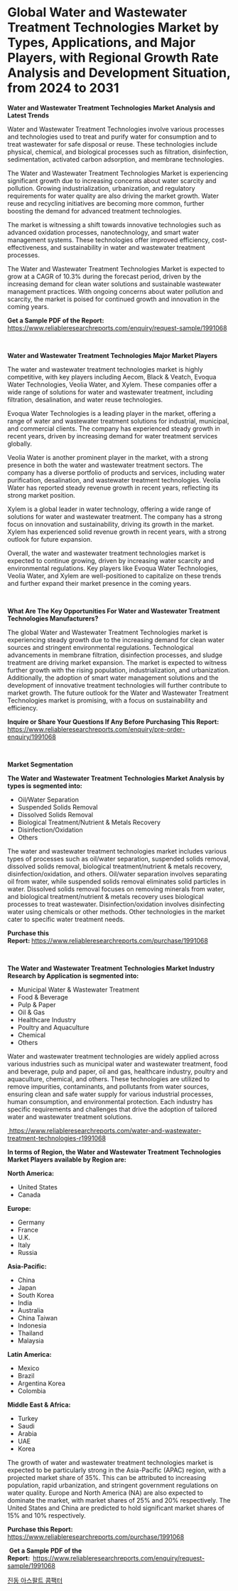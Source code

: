 <p><h1>Global Water and Wastewater Treatment Technologies Market by Types, Applications, and Major Players, with Regional Growth Rate Analysis and Development Situation, from 2024 to 2031</h1></p><p><strong>Water and Wastewater Treatment Technologies Market Analysis and Latest Trends</strong></p>
<p><p>Water and Wastewater Treatment Technologies involve various processes and technologies used to treat and purify water for consumption and to treat wastewater for safe disposal or reuse. These technologies include physical, chemical, and biological processes such as filtration, disinfection, sedimentation, activated carbon adsorption, and membrane technologies.</p><p>The Water and Wastewater Treatment Technologies Market is experiencing significant growth due to increasing concerns about water scarcity and pollution. Growing industrialization, urbanization, and regulatory requirements for water quality are also driving the market growth. Water reuse and recycling initiatives are becoming more common, further boosting the demand for advanced treatment technologies.</p><p>The market is witnessing a shift towards innovative technologies such as advanced oxidation processes, nanotechnology, and smart water management systems. These technologies offer improved efficiency, cost-effectiveness, and sustainability in water and wastewater treatment processes.</p><p>The Water and Wastewater Treatment Technologies Market is expected to grow at a CAGR of 10.3% during the forecast period, driven by the increasing demand for clean water solutions and sustainable wastewater management practices. With ongoing concerns about water pollution and scarcity, the market is poised for continued growth and innovation in the coming years.</p></p>
<p><strong>Get a Sample PDF of the Report:&nbsp;</strong> <a href="https://www.reliableresearchreports.com/enquiry/request-sample/1991068">https://www.reliableresearchreports.com/enquiry/request-sample/1991068</a></p>
<p>&nbsp;</p>
<p><strong>Water and Wastewater Treatment Technologies Major Market Players</strong></p>
<p><p>The water and wastewater treatment technologies market is highly competitive, with key players including Aecom, Black & Veatch, Evoqua Water Technologies, Veolia Water, and Xylem. These companies offer a wide range of solutions for water and wastewater treatment, including filtration, desalination, and water reuse technologies.</p><p>Evoqua Water Technologies is a leading player in the market, offering a range of water and wastewater treatment solutions for industrial, municipal, and commercial clients. The company has experienced steady growth in recent years, driven by increasing demand for water treatment services globally.</p><p>Veolia Water is another prominent player in the market, with a strong presence in both the water and wastewater treatment sectors. The company has a diverse portfolio of products and services, including water purification, desalination, and wastewater treatment technologies. Veolia Water has reported steady revenue growth in recent years, reflecting its strong market position.</p><p>Xylem is a global leader in water technology, offering a wide range of solutions for water and wastewater treatment. The company has a strong focus on innovation and sustainability, driving its growth in the market. Xylem has experienced solid revenue growth in recent years, with a strong outlook for future expansion.</p><p>Overall, the water and wastewater treatment technologies market is expected to continue growing, driven by increasing water scarcity and environmental regulations. Key players like Evoqua Water Technologies, Veolia Water, and Xylem are well-positioned to capitalize on these trends and further expand their market presence in the coming years.</p></p>
<p>&nbsp;</p>
<p><strong>What Are The Key Opportunities For Water and Wastewater Treatment Technologies Manufacturers?</strong></p>
<p><p>The global Water and Wastewater Treatment Technologies market is experiencing steady growth due to the increasing demand for clean water sources and stringent environmental regulations. Technological advancements in membrane filtration, disinfection processes, and sludge treatment are driving market expansion. The market is expected to witness further growth with the rising population, industrialization, and urbanization. Additionally, the adoption of smart water management solutions and the development of innovative treatment technologies will further contribute to market growth. The future outlook for the Water and Wastewater Treatment Technologies market is promising, with a focus on sustainability and efficiency.</p></p>
<p><strong>Inquire or Share Your Questions If Any Before Purchasing This Report:</strong> <a href="https://www.reliableresearchreports.com/enquiry/pre-order-enquiry/1991068">https://www.reliableresearchreports.com/enquiry/pre-order-enquiry/1991068</a></p>
<p>&nbsp;</p>
<p><strong>Market Segmentation</strong></p>
<p><strong>The Water and Wastewater Treatment Technologies Market Analysis by types is segmented into:</strong></p>
<p><ul><li>Oil/Water Separation</li><li>Suspended Solids Removal</li><li>Dissolved Solids Removal</li><li>Biological Treatment/Nutrient & Metals Recovery</li><li>Disinfection/Oxidation</li><li>Others</li></ul></p>
<p><p>The water and wastewater treatment technologies market includes various types of processes such as oil/water separation, suspended solids removal, dissolved solids removal, biological treatment/nutrient & metals recovery, disinfection/oxidation, and others. Oil/water separation involves separating oil from water, while suspended solids removal eliminates solid particles in water. Dissolved solids removal focuses on removing minerals from water, and biological treatment/nutrient & metals recovery uses biological processes to treat wastewater. Disinfection/oxidation involves disinfecting water using chemicals or other methods. Other technologies in the market cater to specific water treatment needs.</p></p>
<p><strong>Purchase this Report:&nbsp;</strong><a href="https://www.reliableresearchreports.com/purchase/1991068">https://www.reliableresearchreports.com/purchase/1991068</a></p>
<p>&nbsp;</p>
<p><strong>The Water and Wastewater Treatment Technologies Market Industry Research by Application is segmented into:</strong></p>
<p><ul><li>Municipal Water & Wastewater Treatment</li><li>Food & Beverage</li><li>Pulp & Paper</li><li>Oil & Gas</li><li>Healthcare Industry</li><li>Poultry and Aquaculture</li><li>Chemical</li><li>Others</li></ul></p>
<p><p>Water and wastewater treatment technologies are widely applied across various industries such as municipal water and wastewater treatment, food and beverage, pulp and paper, oil and gas, healthcare industry, poultry and aquaculture, chemical, and others. These technologies are utilized to remove impurities, contaminants, and pollutants from water sources, ensuring clean and safe water supply for various industrial processes, human consumption, and environmental protection. Each industry has specific requirements and challenges that drive the adoption of tailored water and wastewater treatment solutions.</p></p>
<p><a href="https://www.reliableresearchreports.com/water-and-wastewater-treatment-technologies-r1991068">&nbsp;https://www.reliableresearchreports.com/water-and-wastewater-treatment-technologies-r1991068</a></p>
<p><strong>In terms of Region, the Water and Wastewater Treatment Technologies Market Players available by Region are:</strong></p>
<p>
    <p> <strong> North America: </strong>
        <ul>
            <li>United States</li>
            <li>Canada</li>
        </ul>
        </p> 
    <p> <strong> Europe: </strong>
        <ul>
            <li>Germany</li>
            <li>France</li>
            <li>U.K.</li>
            <li>Italy</li>
            <li>Russia</li>
        </ul>
        </p> 
    <p> <strong> Asia-Pacific: </strong>
        <ul>
            <li>China</li>
            <li>Japan</li>
            <li>South Korea</li>
            <li>India</li>
            <li>Australia</li>
            <li>China Taiwan</li>
            <li>Indonesia</li>
            <li>Thailand</li>
            <li>Malaysia</li>
        </ul>
        </p> 
    <p> <strong> Latin America: </strong>
        <ul>
            <li>Mexico</li>
            <li>Brazil</li>
            <li>Argentina Korea</li>
            <li>Colombia</li>
        </ul>
        </p> 
    <p> <strong> Middle East & Africa: </strong>
        <ul>
            <li>Turkey</li>
            <li>Saudi</li>
            <li>Arabia</li>
            <li>UAE</li>
            <li>Korea</li>
        </ul>
    </p>
    </p>
<p><p>The growth of water and wastewater treatment technologies market is expected to be particularly strong in the Asia-Pacific (APAC) region, with a projected market share of 35%. This can be attributed to increasing population, rapid urbanization, and stringent government regulations on water quality. Europe and North America (NA) are also expected to dominate the market, with market shares of 25% and 20% respectively. The United States and China are predicted to hold significant market shares of 15% and 10% respectively.</p></p>
<p><strong>Purchase this Report: </strong><a href="https://www.reliableresearchreports.com/purchase/1991068">https://www.reliableresearchreports.com/purchase/1991068</a></p>
<p>&nbsp;<strong>Get a Sample PDF of the Report:&nbsp;&nbsp;</strong><a href="https://www.reliableresearchreports.com/enquiry/request-sample/1991068">https://www.reliableresearchreports.com/enquiry/request-sample/1991068</a></p>
<p><strong></strong></p>
<p><p><a href="https://medium.com/@sandubujor71/%EC%A7%84%EB%8F%99-%EC%95%84%EC%8A%A4%ED%8C%94%ED%8A%B8-%EC%95%95%EC%B6%95%EA%B8%B0-%EC%8B%9C%EC%9E%A5-%EC%A1%B0%EC%82%AC-%EB%B3%B4%EA%B3%A0%EC%84%9C-2024%EB%85%84%EB%B6%80%ED%84%B0-2031%EB%85%84%EA%B9%8C%EC%A7%80%EC%9D%98-%EC%97%AD%EC%82%AC-%EB%B0%8F-%EC%98%88%EC%B8%A1-a0076178e019">진동 아스팔트 콤팩터</a></p></p>